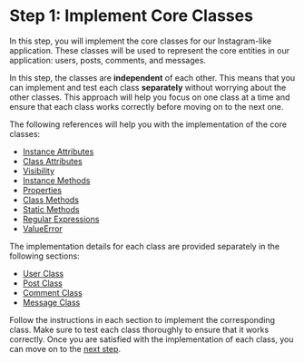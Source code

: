 # Step 1: Implement Core Classes

In this step, you will implement the core classes for our Instagram-like application. These classes will be used to represent the core entities in our application: users, posts, comments, and messages.

In this step, the classes are **independent** of each other. This means that you can implement and test each class **separately** without worrying about the other classes. This approach will help you focus on one class at a time and ensure that each class works correctly before moving on to the next one.

The following references will help you with the implementation of the core classes:

- [Instance Attributes](#pa1-instance-attributes)
- [Class Attributes](#pa1-class-attributes)
- [Visibility](#pa1-visibility)
- [Instance Methods](#pa1-instance-methods)
- [Properties](#pa1-properties)
- [Class Methods](#pa1-class-methods)
- [Static Methods](#pa1-static-methods)
- [Regular Expressions](#pa1-regular-expressions)
- [ValueError](#pa1-value-error)

The implementation details for each class are provided separately in the following sections:

- [User Class](user-class.md)
- [Post Class](post-class.md)
- [Comment Class](comment-class.md)
- [Message Class](message-class.md)

Follow the instructions in each section to implement the corresponding class. Make sure to test each class thoroughly to ensure that it works correctly. Once you are satisfied with the implementation of each class, you can move on to the [next step](../step-2/step-2.md).